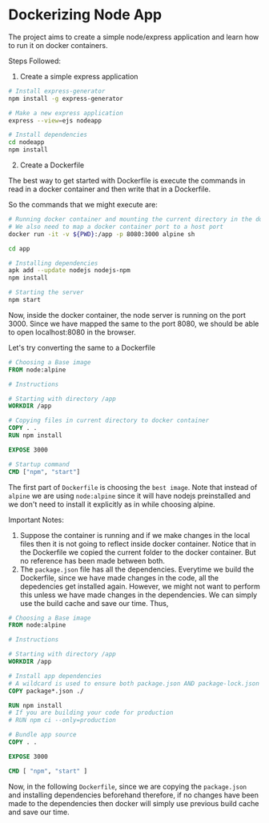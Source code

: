 # Dockerizing Node App

The project aims to create a simple node/express application and learn how to run it on docker containers.

Steps Followed:

1. Create a simple express application

```bash
# Install express-generator
npm install -g express-generator

# Make a new express application
express --view=ejs nodeapp

# Install dependencies
cd nodeapp
npm install
```

2. Create a Dockerfile

The best way to get started with Dockerfile is execute the commands in read in a docker container and then write that in a Dockerfile.

So the commands that we might execute are:

```bash
# Running docker container and mounting the current directory in the docker container
# We also need to map a docker container port to a host port
docker run -it -v ${PWD}:/app -p 8080:3000 alpine sh

cd app

# Installing dependencies
apk add --update nodejs nodejs-npm
npm install

# Starting the server
npm start
```

Now, inside the docker container, the node server is running on the port 3000. Since we have mapped the same to the port 8080, we should be able to open localhost:8080 in the browser.

Let's try converting the same to a Dockerfile

```Dockerfile
# Choosing a Base image
FROM node:alpine

# Instructions

# Starting with directory /app
WORKDIR /app

# Copying files in current directory to docker container
COPY . .
RUN npm install

EXPOSE 3000

# Startup command
CMD ["npm", "start"]
```

The first part of `Dockerfile` is choosing the `best image`. Note that instead of `alpine` we are using `node:alpine` since it will have nodejs preinstalled and we don't need to install it explicitly as in while choosing alpine.

Important Notes:

1. Suppose the container is running and if we make changes in the local files then it is not going to reflect inside docker container. Notice that in the Dockerfile we copied the current folder to the docker container. But no reference has been made between both.
2. The `package.json` file has all the dependencies. Everytime we build the Dockerfile, since we have made changes in the code, all the depedencies get installed again. However, we might not want to perform this unless we have made changes in the dependencies. We can simply use the build cache and save our time. Thus,

```Dockerfile
# Choosing a Base image
FROM node:alpine

# Instructions

# Starting with directory /app
WORKDIR /app

# Install app dependencies
# A wildcard is used to ensure both package.json AND package-lock.json are copied
COPY package*.json ./

RUN npm install
# If you are building your code for production
# RUN npm ci --only=production

# Bundle app source
COPY . .

EXPOSE 3000

CMD [ "npm", "start" ]
```

Now, in the following `Dockerfile`, since we are copying the `package.json` and installing dependencies beforehand therefore, if no changes have been made to the dependencies then docker will simply use previous build cache and save our time.
